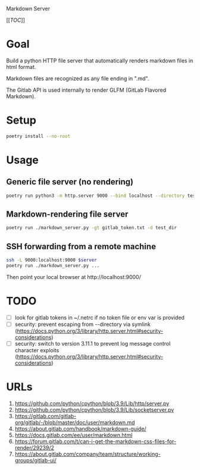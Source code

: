 Markdown Server

[[_TOC_]]

# Goal
Build a python HTTP file server that automatically renders markdown files in
html format.

Markdown files are recognized as any file ending in ".md".

The Gitlab API is used internally to render GLFM (GitLab Flavored Markdown).

# Setup
```bash
poetry install --no-root
```

# Usage
## Generic file server (no rendering)
```bash
poetry run python3 -m http.server 9000 --bind localhost --directory test_dir
```

## Markdown-rendering file server
```bash
poetry run ./markdown_server.py -gt gitlab_token.txt -d test_dir
```

## SSH forwarding from a remote machine
```bash
ssh -L 9000:localhost:9000 $server
poetry run ./markdown_server.py ...
```
Then point your local browser at http://localhost:9000/

# TODO
- [ ] look for gitlab tokens in ~/.netrc if no token file or env var is provided
- [ ] security: prevent escaping from --directory via symlink (https://docs.python.org/3/library/http.server.html#security-considerations)
- [ ] security: switch to version 3.11.1 to prevent log message control character exploits (https://docs.python.org/3/library/http.server.html#security-considerations)

# URLs
1. https://github.com/python/cpython/blob/3.9/Lib/http/server.py
1. https://github.com/python/cpython/blob/3.9/Lib/socketserver.py
1. https://gitlab.com/gitlab-org/gitlab/-/blob/master/doc/user/markdown.md
1. https://about.gitlab.com/handbook/markdown-guide/
1. https://docs.gitlab.com/ee/user/markdown.html
1. https://forum.gitlab.com/t/can-i-get-the-markdown-css-files-for-render/29239/2
1. https://about.gitlab.com/company/team/structure/working-groups/gitlab-ui/

